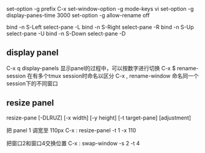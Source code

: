 set-option -g prefix C-x
set-window-option -g mode-keys vi
set-option -g display-panes-time 3000
set-option -g allow-rename off

bind -n S-Left select-pane -L
bind -n S-Right select-pane -R
bind -n S-Up select-pane -U
bind -n S-Down select-pane -D

## display panel

C-x q display-panels 显示panel的过程中，可以按数字进行切换
C-x $ rename-session 在有多个tmux session时命名以区分
C-x , rename-window 命名同一个session下的不同窗口


## resize panel

resize-pane [-DLRUZ] [-x width] [-y height] [-t target-pane] [adjustment]

把 panel 1 调宽至 110px
C-x : resize-panel -t 1 -x 110

把窗口2和窗口4交换位置
C-x : swap-window -s 2 -t 4
